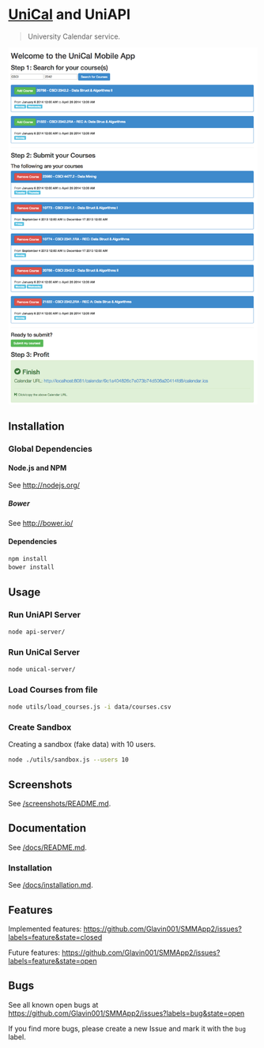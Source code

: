 [UniCal](https://github.com/Glavin001/UniCal) and UniAPI
=======

> University Calendar service.

![screenshot](screenshots/uni-cal.png)

## Installation

### Global Dependencies

#### Node.js and NPM

See http://nodejs.org/

##### Bower

See http://bower.io/

#### Dependencies

```bash
npm install
bower install
```

## Usage

### Run UniAPI Server

```bash
node api-server/
```

### Run UniCal Server

```bash
node unical-server/
```

### Load Courses from file

```bash
node utils/load_courses.js -i data/courses.csv
```

### Create Sandbox

Creating a sandbox (fake data) with 10 users.

```bash
node ./utils/sandbox.js --users 10
```

## Screenshots
See [/screenshots/README.md](/screenshots/).

## Documentation
See [/docs/README.md](/docs/).

### Installation
See [/docs/installation.md](/docs/installation.md).

## Features
Implemented features: https://github.com/Glavin001/SMMApp2/issues?labels=feature&state=closed

Future features: https://github.com/Glavin001/SMMApp2/issues?labels=feature&state=open

## Bugs
See all known open bugs at https://github.com/Glavin001/SMMApp2/issues?labels=bug&state=open

If you find more bugs, please create a new Issue and mark it with the `bug` label.
